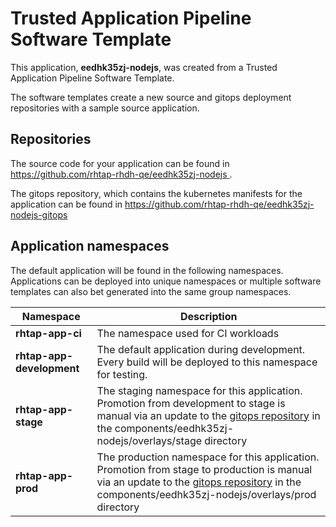 # Trusted Application Pipeline Software Template

This application, **eedhk35zj-nodejs**, was created from a Trusted Application Pipeline Software Template.

The software templates create a new source and gitops deployment repositories with a sample source application. 

## Repositories

The source code for your application can be found in [https://github.com/rhtap-rhdh-qe/eedhk35zj-nodejs ](https://github.com/rhtap-rhdh-qe/eedhk35zj-nodejs ).
 
The gitops repository, which contains the kubernetes manifests for the application can be found in 
[https://github.com/rhtap-rhdh-qe/eedhk35zj-nodejs-gitops ](https://github.com/rhtap-rhdh-qe/eedhk35zj-nodejs-gitops ) 

## Application namespaces 

The default application will be found in the following namespaces. Applications can be deployed into unique namespaces or multiple software templates can also bet generated into the same group namespaces.  

|  Namespace   |  Description   |  
| -------- | -------- |
| **rhtap-app-ci** | The namespace used for CI workloads |
| **rhtap-app-development** | The default application during development. Every build will be deployed to this namespace for testing. |
| **rhtap-app-stage** | The staging namespace for this application. Promotion from development to stage is manual via an update to the [gitops repository](https://github.com/rhtap-rhdh-qe/eedhk35zj-nodejs-gitops ) in the components/eedhk35zj-nodejs/overlays/stage directory |
| **rhtap-app-prod** | The production namespace for this application. Promotion from stage to production is manual via an update to the [gitops repository](https://github.com/rhtap-rhdh-qe/eedhk35zj-nodejs-gitops ) in the components/eedhk35zj-nodejs/overlays/prod directory |
